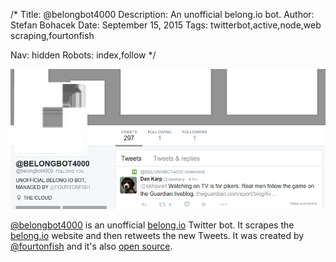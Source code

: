 /*
Title: @belongbot4000
Description: An unofficial belong.io bot.
Author: Stefan Bohacek
Date: September 15, 2015
Tags: twitterbot,active,node,web scraping,fourtonfish

Nav: hidden
Robots: index,follow
*/

[![](/content/bots/twitterbots/images/belongbot4000.png)](https://twitter.com/belongbot4000)

[@belongbot4000](https://twitter.com/belongbot4000) is an unofficial [belong.io](http://belong.io/) Twitter bot. It scrapes the [belong.io](http://belong.io/) website and then retweets the new Tweets. It was created by [@fourtonfish](https://twitter.com/fourtonfish) and it's also [open source](https://github.com/fourtonfish/belongbot4000).